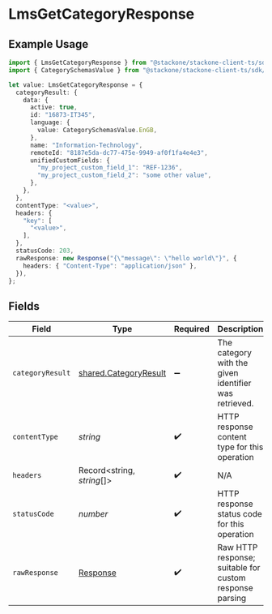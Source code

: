 # LmsGetCategoryResponse

## Example Usage

```typescript
import { LmsGetCategoryResponse } from "@stackone/stackone-client-ts/sdk/models/operations";
import { CategorySchemasValue } from "@stackone/stackone-client-ts/sdk/models/shared";

let value: LmsGetCategoryResponse = {
  categoryResult: {
    data: {
      active: true,
      id: "16873-IT345",
      language: {
        value: CategorySchemasValue.EnGB,
      },
      name: "Information-Technology",
      remoteId: "8187e5da-dc77-475e-9949-af0f1fa4e4e3",
      unifiedCustomFields: {
        "my_project_custom_field_1": "REF-1236",
        "my_project_custom_field_2": "some other value",
      },
    },
  },
  contentType: "<value>",
  headers: {
    "key": [
      "<value>",
    ],
  },
  statusCode: 203,
  rawResponse: new Response("{\"message\": \"hello world\"}", {
    headers: { "Content-Type": "application/json" },
  }),
};
```

## Fields

| Field                                                                 | Type                                                                  | Required                                                              | Description                                                           |
| --------------------------------------------------------------------- | --------------------------------------------------------------------- | --------------------------------------------------------------------- | --------------------------------------------------------------------- |
| `categoryResult`                                                      | [shared.CategoryResult](../../../sdk/models/shared/categoryresult.md) | :heavy_minus_sign:                                                    | The category with the given identifier was retrieved.                 |
| `contentType`                                                         | *string*                                                              | :heavy_check_mark:                                                    | HTTP response content type for this operation                         |
| `headers`                                                             | Record<string, *string*[]>                                            | :heavy_check_mark:                                                    | N/A                                                                   |
| `statusCode`                                                          | *number*                                                              | :heavy_check_mark:                                                    | HTTP response status code for this operation                          |
| `rawResponse`                                                         | [Response](https://developer.mozilla.org/en-US/docs/Web/API/Response) | :heavy_check_mark:                                                    | Raw HTTP response; suitable for custom response parsing               |